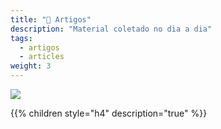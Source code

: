 ```yaml
---
title: "📑 Artigos"
description: "Material coletado no dia a dia"
tags:
  - artigos
  - articles
weight: 3
---
```


![](/images/undraw_placeholders_rklh.png?width=300px)

{{% children style="h4" description="true" %}}
